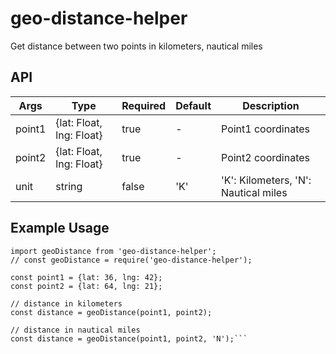 # geo-distance-helper
Get distance between two points in kilometers, nautical miles

## API

Args              | Type     | Required | Default     | Description
----------------- | -------- | -------- | ----------- | -----------
point1  | {lat: Float, lng: Float} | true | - | Point1 coordinates
point2  | {lat: Float, lng: Float} | true | - | Point2 coordinates
unit  | string | false | 'K' | 'K': Kilometers, 'N': Nautical miles

## Example Usage

```
import geoDistance from 'geo-distance-helper';
// const geoDistance = require('geo-distance-helper');

const point1 = {lat: 36, lng: 42};
const point2 = {lat: 64, lng: 21};

// distance in kilometers
const distance = geoDistance(point1, point2);

// distance in nautical miles
const distance = geoDistance(point1, point2, 'N');```
